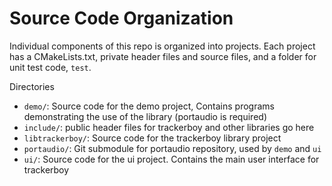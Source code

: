 # Source Code Organization

Individual components of this repo is organized into projects.
Each project has a CMakeLists.txt, private header files and source files, and
a folder for unit test code, `test`. 

Directories
 * `demo/`: Source code for the demo project, Contains programs demonstrating the use of the library (portaudio is required)
 * `include/`: public header files for trackerboy and other libraries go here
 * `libtrackerboy/`: Source code for the trackerboy library project
 * `portaudio/`: Git submodule for portaudio repository, used by `demo` and `ui`
 * `ui/`: Source code for the ui project. Contains the main user interface for trackerboy
